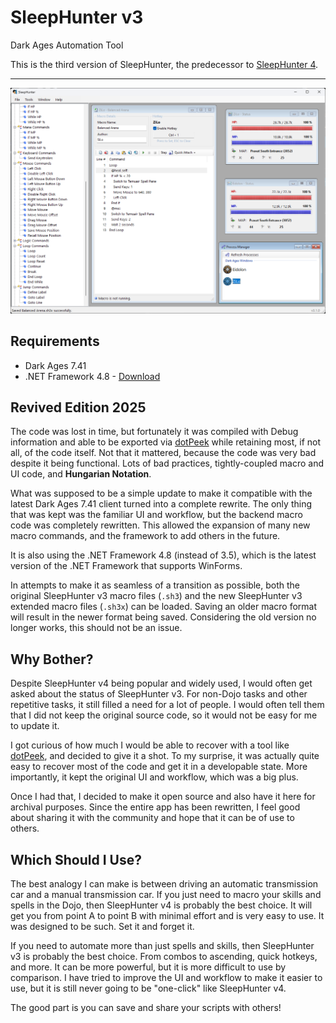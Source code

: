 ﻿# SleepHunter v3

Dark Ages Automation Tool

This is the third version of SleepHunter, the predecessor to [SleepHunter 4](https://github.com/ewrogers/SleepHunter4).

---

<img src="docs/screenshots/SleepHunterv3.png"/>

## Requirements

- Dark Ages 7.41
- .NET Framework 4.8 - [Download](https://dotnet.microsoft.com/en-us/download/dotnet-framework/net48)

## Revived Edition 2025

The code was lost in time, but fortunately it was compiled with Debug information and able to be exported via
[dotPeek](https://www.jetbrains.com/decompiler/) while retaining most, if not all, of the code itself. Not that it mattered, because the code
was very bad despite it being functional. Lots of bad practices, tightly-coupled macro and UI code, and **Hungarian Notation**.

What was supposed to be a simple update to make it compatible with the latest Dark Ages 7.41 client turned into a complete rewrite.
The only thing that was kept was the familiar UI and workflow, but the backend macro code was completely rewritten.
This allowed the expansion of many new macro commands, and the framework to add others in the future.

It is also using the .NET Framework 4.8 (instead of 3.5), which is the latest version of the .NET Framework that supports WinForms.

In attempts to make it as seamless of a transition as possible, both the original SleepHunter v3 macro files (`.sh3`)
and the new SleepHunter v3 extended macro files (`.sh3x`) can be loaded. Saving an older macro format will result in the
newer format being saved. Considering the old version no longer works, this should not be an issue.

## Why Bother?

Despite SleepHunter v4 being popular and widely used, I would often get asked about the status of SleepHunter v3.
For non-Dojo tasks and other repetitive tasks, it still filled a need for a lot of people. I would often tell them
that I did not keep the original source code, so it would not be easy for me to update it.

I got curious of how much I would be able to recover with a tool like [dotPeek](https://www.jetbrains.com/decompiler/),
and decided to give it a shot. To my surprise, it was actually quite easy to recover most of the code and get it
in a developable state. More importantly, it kept the original UI and workflow, which was a big plus.

Once I had that, I decided to make it open source and also have it here for archival purposes.
Since the entire app has been rewritten, I feel good about sharing it with the community and hope that it can
be of use to others.

## Which Should I Use?

The best analogy I can make is between driving an automatic transmission car and a manual transmission car.
If you just need to macro your skills and spells in the Dojo, then SleepHunter v4 is probably the best choice.
It will get you from point A to point B with minimal effort and is very easy to use.
It was designed to be such. Set it and forget it.

If you need to automate more than just spells and skills, then SleepHunter v3 is probably the best choice.
From combos to ascending, quick hotkeys, and more. It can be more powerful, but it is more difficult to use by comparison.
I have tried to improve the UI and workflow to make it easier to use, but it is still never going to be "one-click" like
SleepHunter v4.

The good part is you can save and share your scripts with others!

